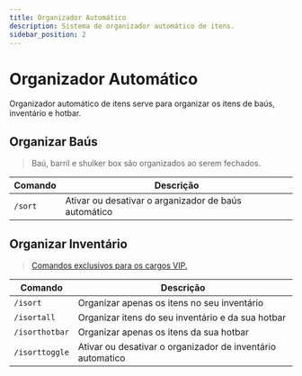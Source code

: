 ```yaml
---
title: Organizador Automático
description: Sistema de organizador automático de itens.
sidebar_position: 2
---
```


# Organizador Automático

Organizador automático de itens serve para organizar os itens de baús, inventário e hotbar.

## Organizar Baús

> Baú, barril e shulker box são organizados ao serem fechados.

| Comando | Descrição |
| ------- | --------- |
| `/sort` | Ativar ou desativar o arganizador de baús automático | 

## Organizar Inventário

> [Comandos exclusivos para os cargos VIP.](../vip.md)

| Comando | Descrição |
| ------- | --------- |
| `/isort` | Organizar apenas os itens no seu inventário  |
| `/isortall` | Organizar itens do seu inventário e da sua hotbar |
| `/isorthotbar` | Organizar apenas os itens da sua hotbar |
| `/isorttoggle` | Ativar ou desativar o organizador de inventário automatico |



